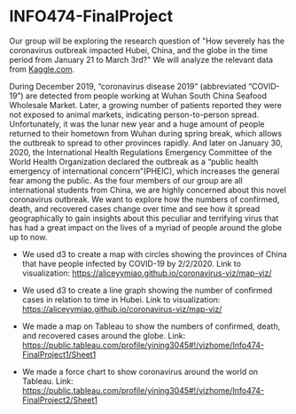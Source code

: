 # INFO474-FinalProject

Our group will be exploring the research question of "How severely has the coronavirus 
outbreak impacted Hubei, China, and the globe in the time period from January 21 to March 3rd?"
We will analyze the relevant data from [Kaggle.com](https://www.kaggle.com/parulpandey/wuhan-coronavirus-a-geographical-analysis).

During December 2019, “coronavirus disease 2019” (abbreviated “COVID-19”) are detected from 
people working at Wuhan South China Seafood Wholesale Market. Later, a growing number of patients 
reported they were not exposed to animal markets, indicating person-to-person spread. Unfortunately, 
it was the lunar new year and a huge amount of people returned to their hometown from Wuhan during spring break, 
which allows the outbreak to spread to other provinces rapidly. And later on January 30, 2020, the International 
Health Regulations Emergency Committee of the World Health Organization declared the outbreak as a “public health emergency 
of international concern”(PHEIC), which increases the general fear among the public. As the four members of our group are 
all international students from China, we are highly concerned about this novel coronavirus outbreak. We want to explore how 
the numbers of confirmed, death, and recovered cases change over time and see how it spread geographically to gain insights 
about this peculiar and terrifying virus that has had a great impact on the lives of a myriad of people around the globe up to now.

* We used d3 to create a map with circles showing the provinces of China that have people infected by COVID-19 by 2/2/2020.
Link to visualization: https://aliceyymiao.github.io/coronavirus-viz/map-viz/

* We used d3 to create a line graph showing the number of confirmed cases in relation to time in Hubei.
Link to visualization: https://aliceyymiao.github.io/coronavirus-viz/map-viz/

* We made a map on Tableau to show the numbers of confirmed, death, and recovered cases around the globe.
Link: https://public.tableau.com/profile/yining3045#!/vizhome/Info474-FinalProject1/Sheet1

* We made a force chart to show coronavirus around the world on Tableau.
Link: https://public.tableau.com/profile/yining3045#!/vizhome/Info474-FinalProject2/Sheet1
